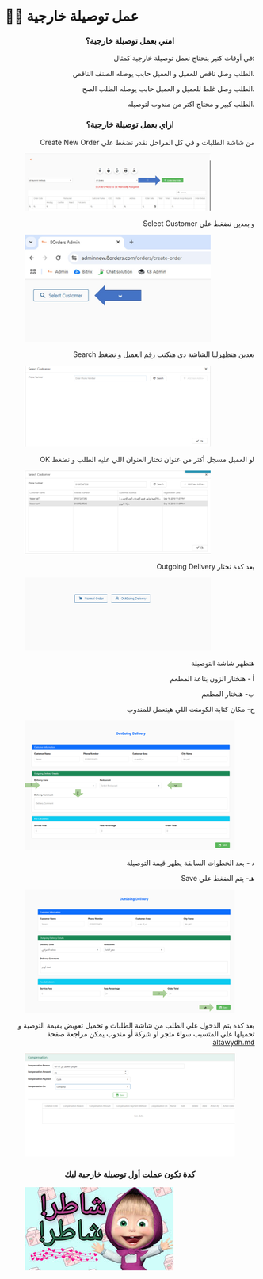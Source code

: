 # 🚴‍♂️ عمل توصيلة خارجية

<h3 align="center">امتي بعمل توصيلة خارجية؟</h3>

<p align="right">في أوقات كتير بنحتاج نعمل توصيلة خارجية كمثال:</p>

<p align="right">الطلب وصل ناقص للعميل و العميل حابب يوصله الصنف الناقص.</p>

<p align="right">الطلب وصل غلط للعميل و العميل حابب يوصله الطلب الصح.</p>

<p align="right">الطلب كبير و محتاج اكتر من مندوب لتوصيله.</p>

<h3 align="center">ازاي بعمل توصيلة خارجية؟</h3>

<p align="right"> Create New Order من شاشة الطلبات و في كل المراحل نقدر نضغط علي </p>

<figure><img src="../../.gitbook/assets/توصيلة 1.jpg" alt="" width="375"><figcaption></figcaption></figure>

<p align="right">Select Customer و بعدين نضغط علي </p>

<figure><img src="../../.gitbook/assets/توصيلة 2.jpg" alt="" width="375"><figcaption></figcaption></figure>

<p align="right">Search بعدين هتظهرلنا الشاشة دي هنكتب رقم العميل و نضغط </p>

<figure><img src="../../.gitbook/assets/image (9) (1).png" alt="" width="375"><figcaption></figcaption></figure>

<p align="right">OK لو العميل مسجل أكتر من عنوان نختار العنوان اللي عليه الطلب و نضغط </p>

<figure><img src="../../.gitbook/assets/image (1) (1) (1) (1) (1) (1) (1) (1) (1) (1).png" alt="" width="375"><figcaption></figcaption></figure>

<p align="right">Outgoing Delivery بعد كدة نختار </p>

<figure><img src="../../.gitbook/assets/image (2) (1) (1) (1) (1) (1) (1) (1) (1) (1).png" alt="" width="375"><figcaption></figcaption></figure>

<p align="right">هتظهر شاشة التوصيلة</p>

<p align="right">أ - هنختار الزون بتاعة المطعم</p>

<p align="right">ب- هنختار المطعم</p>

<p align="right">ج- مكان كتابة الكومنت اللي هيتعمل للمندوب</p>

<figure><img src="../../.gitbook/assets/image (1) (1) (1) (1) (1) (1).png" alt=""><figcaption></figcaption></figure>

<p align="right">د - بعد الخطوات السابقة يظهر قيمة التوصيلة</p>

<p align="right">Save هـ- يتم الضغط علي </p>

<p align="right"></p>

<figure><img src="../../.gitbook/assets/image (2) (1) (1) (1) (1) (1).png" alt=""><figcaption></figcaption></figure>

<p align="right">بعد كدة يتم الدخول علي الطلب من شاشة الطلبات و تحميل تعويض بقيمة التوصية و تحميلها علي المتسبب سواء متجر او شركة أو مندوب يمكن مراجعة صفحة <a data-mention href="shashh-tfasyl-altlb/qsm-alijraaat/altawydh.md">altawydh.md</a></p>

<figure><img src="../../.gitbook/assets/image (3) (1) (1) (1) (1).png" alt=""><figcaption></figcaption></figure>

<h3 align="center">كدة تكون عملت أول توصيلة خارجية ليك</h3>

<figure><img src="../../.gitbook/assets/images.jpg" alt=""><figcaption></figcaption></figure>
